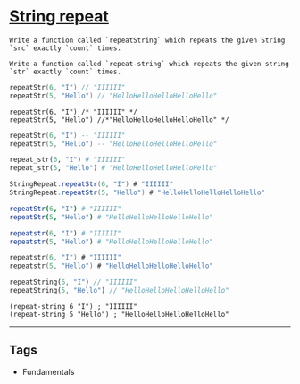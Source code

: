 # [String repeat](https://www.codewars.com/kata/57a0e5c372292dd76d000d7e)

```if-not:racket
Write a function called `repeatString` which repeats the given String `src` exactly `count` times.
```

```if:racket
Write a function called `repeat-string` which repeats the given string `str` exactly `count` times.
```

```c
repeatStr(6, "I") // "IIIIII"
repeatStr(5, "Hello") // "HelloHelloHelloHelloHello"
```

```reason
repeatStr(6, "I") /* "IIIIII" */
repeatStr(5, "Hello") //*"HelloHelloHelloHelloHello" */
```

```lua
repeatStr(6, "I") -- "IIIIII"
repeatStr(5, "Hello") -- "HelloHelloHelloHelloHello"
```

```elixir
repeat_str(6, "I") # "IIIIII"
repeat_str(5, "Hello") # "HelloHelloHelloHelloHello"
```

```scala
StringRepeat.repeatStr(6, "I") # "IIIIII"
StringRepeat.repeatStr(5, "Hello") # "HelloHelloHelloHelloHello"
```

```nim
repeatStr(6, "I") # "IIIIII"
repeatStr(5, "Hello") # "HelloHelloHelloHelloHello"
```

```julia
repeatstr(6, "I") # "IIIIII"
repeatstr(5, "Hello") # "HelloHelloHelloHelloHello"
```

```kotlin
repeatstr(6, "I") # "IIIIII"
repeatstr(5, "Hello") # "HelloHelloHelloHelloHello"
```

```dart
repeatString(6, "I") // "IIIIII"
repeatString(5, "Hello") // "HelloHelloHelloHelloHello"
```

```racket
(repeat-string 6 "I") ; "IIIIII"
(repeat-string 5 "Hello") ; "HelloHelloHelloHelloHello"
```

---

## Tags

- Fundamentals
